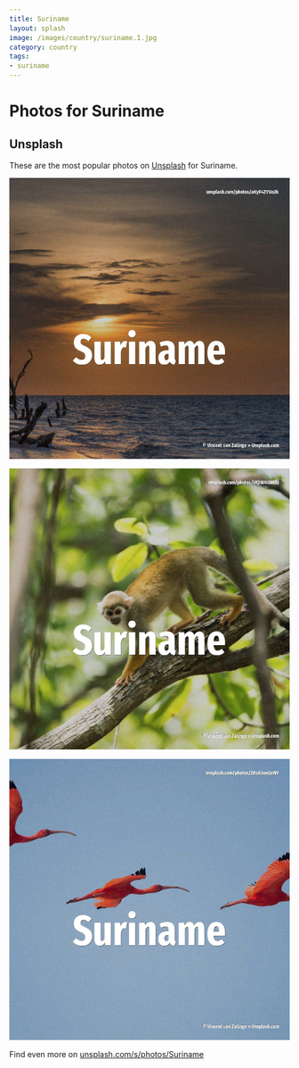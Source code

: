 ```yaml
---
title: Suriname
layout: splash
image: /images/country/suriname.1.jpg
category: country
tags:
- suriname
---
```

# Photos for Suriname

## Unsplash

These are the most popular photos on [Unsplash](https://unsplash.com) for Suriname.

![Suriname](/images/country/suriname.1.jpg)

![Suriname](/images/country/suriname.2.jpg)

![Suriname](/images/country/suriname.3.jpg)

Find even more on [unsplash.com/s/photos/Suriname](https://unsplash.com/s/photos/Suriname)
